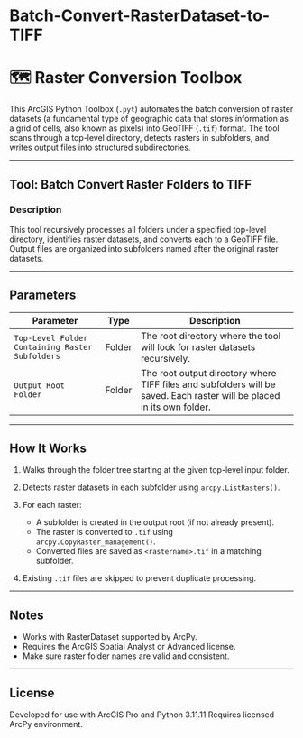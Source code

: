 # Batch-Convert-RasterDataset-to-TIFF
# 🗺️ Raster Conversion Toolbox

This ArcGIS Python Toolbox (`.pyt`) automates the batch conversion of raster datasets (a fundamental type of geographic data that stores information as a grid of cells, also known as pixels) into GeoTIFF (`.tif`) format. The tool scans through a top-level directory, detects rasters in subfolders, and writes output files into structured subdirectories.

---

## Tool: **Batch Convert Raster Folders to TIFF**

### Description

This tool recursively processes all folders under a specified top-level directory, identifies raster datasets, and converts each to a GeoTIFF file. Output files are organized into subfolders named after the original raster datasets.

---

## Parameters

| Parameter | Type | Description |
|----------|------|-------------|
| `Top-Level Folder Containing Raster Subfolders` | Folder | The root directory where the tool will look for raster datasets recursively. |
| `Output Root Folder` | Folder | The root output directory where TIFF files and subfolders will be saved. Each raster will be placed in its own folder. |

---

## How It Works

1. Walks through the folder tree starting at the given top-level input folder.
2. Detects raster datasets in each subfolder using `arcpy.ListRasters()`.
3. For each raster:
   - A subfolder is created in the output root (if not already present).
   - The raster is converted to `.tif` using `arcpy.CopyRaster_management()`.
   - Converted files are saved as `<rastername>.tif` in a matching subfolder.

4. Existing `.tif` files are skipped to prevent duplicate processing.

---


## Notes

- Works with RasterDataset supported by ArcPy.
- Requires the ArcGIS Spatial Analyst or Advanced license.
- Make sure raster folder names are valid and consistent.

---

## License

Developed for use with ArcGIS Pro and Python 3.11.11 Requires licensed ArcPy environment.
